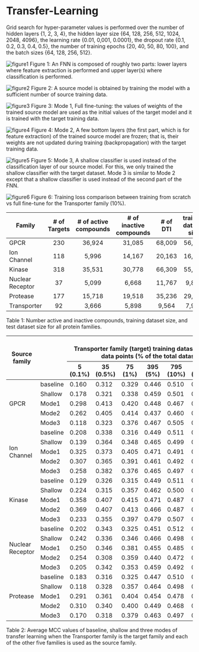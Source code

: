 # Transfer-Learning

Grid search for hyper-parameter values is performed over the number of hidden layers {1, 2, 3, 4}, the hidden layer size {64, 128, 256, 512, 1024, 2048, 4096}, the learning rate {0.01, 0,001, 0.0001}, the dropout rate {0.1, 0.2, 0.3, 0.4, 0.5}, the number of training epochs {20, 40, 50, 80, 100}, and the batch sizes {64, 128, 256, 512}.

 
![figure1](https://user-images.githubusercontent.com/1288719/164443353-addc0237-6b48-45b0-9cf1-da02d3896ce1.png)
Figure 1: An FNN is composed of roughly two parts: lower layers where feature extraction is performed and upper layer(s) where classification is performed.

![figure2](https://user-images.githubusercontent.com/1288719/164443975-c32f37a5-d1c4-43f6-ab08-e8221727a434.png)
Figure 2: A source model is obtained by training the model with a sufficient number of source training data.

![figure3](https://user-images.githubusercontent.com/1288719/164443978-791799c1-7e97-4019-954f-355e02c6c247.png)
Figure 3: Mode 1, Full fine-tuning: the values of weights of the trained source model are used as the initial values of the target model and it is trained with the target training data.

![figure4](https://user-images.githubusercontent.com/1288719/164443365-275234c8-5a18-4481-b219-6cfd095d4e37.png)
Figure 4: Mode 2, A few bottom layers (the first part, which is for feature extraction) of the trained source model are frozen; that is, their weights are not updated during training (backpropagation) with the target training data.

![figure5](https://user-images.githubusercontent.com/1288719/164443982-f6a2f7af-cb8b-4f6f-8018-d29310dbed8d.png)
Figure 5: Mode 3, A shallow classifier is used instead of the classification layer of our source model. For this, we only trained the shallow classifier with the target dataset. Mode 3 is similar to Mode 2 except that a shallow classifier is used instead of the second part of the FNN.

![figure6](https://user-images.githubusercontent.com/1288719/164443309-6f50f203-cfe1-40c7-b09d-ebb32982f16e.png)
Figure 6: Training loss comparison between training from scratch vs full fine-tune for the Transporter family (10%).




| Family | # of Targets | # of active compounds | # of inactive compounds | # of DTI | training dataset size | test dataset size |
|---|:---:|:---:|:---:|:---:|:---:|:---:|
| GPCR | 230 | 36,924 | 31,085 | 68,009 | 56,675 | 11,334 |
| Ion Channel | 118 | 5,996 | 14,167 | 20,163 | 16,803 | 3,360 |
| Kinase | 318 | 35,531 | 30,778 | 66,309 | 55,259 | 11,050 |
| Nuclear Receptor | 37 | 5,099 | 6,668 | 11,767 | 9,807 | 1,960 |
| Protease | 177 | 15,718 | 19,518 | 35,236 | 29,364 | 5,872 |
| Transporter | 92 | 3,666 | 5,898 | 9,564 | 7,970 | 1,594 |

Table 1: Number active and inactive compounds, training dataset size, and test dataset size for all protein families.

<table class="tg">
<thead>
  <tr>
    <th class="tg-c3ow" rowspan="2">Source family</th>
    <th class="tg-c3ow" rowspan="2"><br><br></th>
    <th class="tg-c3ow" colspan="7"><br>Transporter family (target) training dataset sizes: # of data points (% of the total dataset) </th>
  </tr>
  <tr>
    <th class="tg-c3ow">5 (0.1%)</th>
    <th class="tg-c3ow">35 (0.5%)</th>
    <th class="tg-c3ow">75 (1%)</th>
    <th class="tg-c3ow">395 (5%)</th>
    <th class="tg-c3ow">795 (10%)</th>
    <th class="tg-c3ow">1985 (25%)</th>
    <th class="tg-c3ow">3980 (50%)</th>
  </tr>
</thead>
<tbody>
  <tr>
    <td class="tg-c3ow" rowspan="5">GPCR</td>
    <td class="tg-c3ow">baseline</td>
    <td class="tg-dvpl">0.160</td>
    <td class="tg-dvpl">0.312</td>
    <td class="tg-dvpl">0.329</td>
    <td class="tg-dvpl">0.446</td>
    <td class="tg-6ic8">0.510</td>
    <td class="tg-6ic8">0.525</td>
    <td class="tg-6ic8">0.531</td>
  </tr>
  <tr>
    <td class="tg-c3ow">Shallow</td>
    <td class="tg-dvpl">0.178</td>
    <td class="tg-dvpl">0.321</td>
    <td class="tg-dvpl">0.338</td>
    <td class="tg-dvpl">0.459</td>
    <td class="tg-dvpl">0.501</td>
    <td class="tg-dvpl">0.520</td>
    <td class="tg-dvpl">0.526</td>
  </tr>
  <tr>
    <td class="tg-c3ow">Mode1</td>
    <td class="tg-6ic8">0.298</td>
    <td class="tg-6ic8">0.413</td>
    <td class="tg-6ic8">0.420</td>
    <td class="tg-dvpl">0.448</td>
    <td class="tg-dvpl">0.467</td>
    <td class="tg-dvpl">0.480</td>
    <td class="tg-dvpl">0.516</td>
  </tr>
  <tr>
    <td class="tg-c3ow">Mode2</td>
    <td class="tg-dvpl">0.262</td>
    <td class="tg-dvpl">0.405</td>
    <td class="tg-dvpl">0.414</td>
    <td class="tg-dvpl">0.437</td>
    <td class="tg-dvpl">0.460</td>
    <td class="tg-dvpl">0.477</td>
    <td class="tg-dvpl">0.507</td>
  </tr>
  <tr>
    <td class="tg-c3ow">Mode3</td>
    <td class="tg-dvpl">0.118</td>
    <td class="tg-dvpl">0.323</td>
    <td class="tg-dvpl">0.376</td>
    <td class="tg-6ic8">0.467</td>
    <td class="tg-dvpl">0.505</td>
    <td class="tg-dvpl">0.522</td>
    <td class="tg-dvpl">0.527</td>
  </tr>
  <tr>
    <td class="tg-c3ow" rowspan="5">Ion Channel</td>
    <td class="tg-c3ow">baseline</td>
    <td class="tg-dvpl">0.208</td>
    <td class="tg-dvpl">0.338</td>
    <td class="tg-dvpl">0.316</td>
    <td class="tg-dvpl">0.449</td>
    <td class="tg-6ic8">0.511</td>
    <td class="tg-6ic8">0.527</td>
    <td class="tg-dvpl">0.528</td>
  </tr>
  <tr>
    <td class="tg-c3ow">Shallow</td>
    <td class="tg-dvpl">0.139</td>
    <td class="tg-dvpl">0.364</td>
    <td class="tg-dvpl">0.348</td>
    <td class="tg-dvpl">0.465</td>
    <td class="tg-dvpl">0.499</td>
    <td class="tg-dvpl">0.521</td>
    <td class="tg-6ic8">0.530</td>
  </tr>
  <tr>
    <td class="tg-c3ow">Mode1</td>
    <td class="tg-6ic8">0.325</td>
    <td class="tg-dvpl">0.373</td>
    <td class="tg-6ic8">0.405</td>
    <td class="tg-6ic8">0.471</td>
    <td class="tg-dvpl">0.491</td>
    <td class="tg-dvpl">0.513</td>
    <td class="tg-dvpl">0.528</td>
  </tr>
  <tr>
    <td class="tg-c3ow">Mode2</td>
    <td class="tg-dvpl">0.307</td>
    <td class="tg-dvpl">0.365</td>
    <td class="tg-dvpl">0.391</td>
    <td class="tg-dvpl">0.461</td>
    <td class="tg-dvpl">0.492</td>
    <td class="tg-dvpl">0.511</td>
    <td class="tg-dvpl">0.523</td>
  </tr>
  <tr>
    <td class="tg-c3ow">Mode3</td>
    <td class="tg-dvpl">0.258</td>
    <td class="tg-6ic8">0.382</td>
    <td class="tg-dvpl">0.376</td>
    <td class="tg-dvpl">0.465</td>
    <td class="tg-dvpl">0.497</td>
    <td class="tg-dvpl">0.521</td>
    <td class="tg-6ic8">0.530</td>
  </tr>
  <tr>
    <td class="tg-c3ow" rowspan="5">Kinase</td>
    <td class="tg-c3ow">baseline</td>
    <td class="tg-dvpl">0.129</td>
    <td class="tg-dvpl">0.326</td>
    <td class="tg-dvpl">0.315</td>
    <td class="tg-dvpl">0.449</td>
    <td class="tg-6ic8">0.511</td>
    <td class="tg-6ic8">0.525</td>
    <td class="tg-6ic8">0.532</td>
  </tr>
  <tr>
    <td class="tg-c3ow">Shallow</td>
    <td class="tg-dvpl">0.224</td>
    <td class="tg-dvpl">0.315</td>
    <td class="tg-dvpl">0.357</td>
    <td class="tg-dvpl">0.462</td>
    <td class="tg-dvpl">0.500</td>
    <td class="tg-dvpl">0.515</td>
    <td class="tg-dvpl">0.531</td>
  </tr>
  <tr>
    <td class="tg-c3ow">Mode1</td>
    <td class="tg-dvpl">0.358</td>
    <td class="tg-6ic8">0.407</td>
    <td class="tg-6ic8">0.415</td>
    <td class="tg-dvpl">0.471</td>
    <td class="tg-dvpl">0.487</td>
    <td class="tg-dvpl">0.494</td>
    <td class="tg-dvpl">0.516</td>
  </tr>
  <tr>
    <td class="tg-c3ow">Mode2</td>
    <td class="tg-6ic8">0.369</td>
    <td class="tg-6ic8">0.407</td>
    <td class="tg-dvpl">0.413</td>
    <td class="tg-dvpl">0.466</td>
    <td class="tg-dvpl">0.487</td>
    <td class="tg-dvpl">0.493</td>
    <td class="tg-dvpl">0.507</td>
  </tr>
  <tr>
    <td class="tg-c3ow">Mode3</td>
    <td class="tg-dvpl">0.233</td>
    <td class="tg-dvpl">0.355</td>
    <td class="tg-dvpl">0.397</td>
    <td class="tg-6ic8">0.479</td>
    <td class="tg-dvpl">0.507</td>
    <td class="tg-6ic8">0.525</td>
    <td class="tg-dvpl">0.528</td>
  </tr>
  <tr>
    <td class="tg-0pky" rowspan="5">Nuclear Receptor</td>
    <td class="tg-0pky"> baseline</td>
    <td class="tg-dvpl">0.202</td>
    <td class="tg-dvpl">0.343</td>
    <td class="tg-dvpl">0.325</td>
    <td class="tg-dvpl">0.451</td>
    <td class="tg-6ic8">0.512</td>
    <td class="tg-6ic8">0.526</td>
    <td class="tg-6ic8">0.531</td>
  </tr>
  <tr>
    <td class="tg-0pky">Shallow</td>
    <td class="tg-dvpl">0.242</td>
    <td class="tg-dvpl">0.336</td>
    <td class="tg-dvpl">0.346</td>
    <td class="tg-6ic8">0.466</td>
    <td class="tg-dvpl">0.498</td>
    <td class="tg-dvpl">0.520</td>
    <td class="tg-dvpl">0.523</td>
  </tr>
  <tr>
    <td class="tg-0pky">Mode1</td>
    <td class="tg-dvpl">0.250</td>
    <td class="tg-6ic8">0.346</td>
    <td class="tg-6ic8">0.381</td>
    <td class="tg-dvpl">0.455</td>
    <td class="tg-dvpl">0.485</td>
    <td class="tg-dvpl">0.496</td>
    <td class="tg-dvpl">0.522</td>
  </tr>
  <tr>
    <td class="tg-0pky">Mode2</td>
    <td class="tg-6ic8">0.254</td>
    <td class="tg-dvpl">0.308</td>
    <td class="tg-dvpl">0.359</td>
    <td class="tg-dvpl">0.440</td>
    <td class="tg-dvpl">0.472</td>
    <td class="tg-dvpl">0.495</td>
    <td class="tg-dvpl">0.518</td>
  </tr>
  <tr>
    <td class="tg-0pky">Mode3</td>
    <td class="tg-dvpl">0.205</td>
    <td class="tg-dvpl">0.342</td>
    <td class="tg-dvpl">0.353</td>
    <td class="tg-dvpl">0.459</td>
    <td class="tg-dvpl">0.492</td>
    <td class="tg-dvpl">0.517</td>
    <td class="tg-dvpl">0.525</td>
  </tr>
  <tr>
    <td class="tg-0pky" rowspan="5">Protease</td>
    <td class="tg-0pky"> baseline</td>
    <td class="tg-dvpl">0.183</td>
    <td class="tg-dvpl">0.316</td>
    <td class="tg-dvpl">0.325</td>
    <td class="tg-dvpl">0.447</td>
    <td class="tg-6ic8">0.510</td>
    <td class="tg-6ic8">0.525</td>
    <td class="tg-6ic8">0.531</td>
  </tr>
  <tr>
    <td class="tg-0pky">Shallow</td>
    <td class="tg-dvpl">0.118</td>
    <td class="tg-dvpl">0.328</td>
    <td class="tg-dvpl">0.357</td>
    <td class="tg-6ic8">0.464</td>
    <td class="tg-dvpl">0.498</td>
    <td class="tg-dvpl">0.520</td>
    <td class="tg-dvpl">0.522</td>
  </tr>
  <tr>
    <td class="tg-0pky">Mode1</td>
    <td class="tg-dvpl">0.291</td>
    <td class="tg-6ic8">0.361</td>
    <td class="tg-6ic8">0.404</td>
    <td class="tg-dvpl">0.454</td>
    <td class="tg-dvpl">0.478</td>
    <td class="tg-dvpl">0.497</td>
    <td class="tg-dvpl">0.515</td>
  </tr>
  <tr>
    <td class="tg-0pky">Mode2</td>
    <td class="tg-6ic8">0.310</td>
    <td class="tg-dvpl">0.340</td>
    <td class="tg-dvpl">0.400</td>
    <td class="tg-dvpl">0.449</td>
    <td class="tg-dvpl">0.468</td>
    <td class="tg-dvpl">0.491</td>
    <td class="tg-dvpl">0.516</td>
  </tr>
  <tr>
    <td class="tg-0pky">Mode3</td>
    <td class="tg-dvpl">0.170</td>
    <td class="tg-dvpl">0.318</td>
    <td class="tg-dvpl">0.379</td>
    <td class="tg-dvpl">0.463</td>
    <td class="tg-dvpl">0.497</td>
    <td class="tg-dvpl">0.520</td>
    <td class="tg-dvpl">0.523</td>
  </tr>
</tbody>
</table>
Table 2: Average  MCC values of baseline, shallow and three modes of transfer learning when the Transporter family is the target family and each of the other five families is used as the source family.

